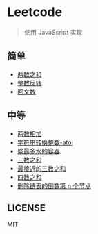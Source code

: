 # Leetcode

> 使用 JavaScript 实现

## 简单

- [两数之和](./1.两数之和.js)
- [整数反转](./7.整数反转.js)
- [回文数](./9.回文数.js)

## 中等

- [两数相加](./2.两数相加.js)
- [字符串转换整数-atoi](./8.字符串转换整数-atoi.js)
- [盛最多水的容器](./11.盛最多水的容器.js)
- [三数之和](./15.三数之和.js)
- [最接近的三数之和](./16.最接近的三数之和.js)
- [四数之和](./18.四数之和.js)
- [删除链表的倒数第 n 个节点](./19.删除链表的倒数第n个节点.js)

## LICENSE

MIT
